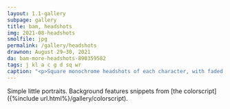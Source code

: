 ```yaml
---
layout: 1.1-gallery
subpage: gallery
title: bam, headshots
img: 2021-08-headshots
smolfile: jpg
permalink: /gallery/headshots
drawnon: August 29–30, 2021
da: bam-more-headshots-890359582
tags: j kl a c g d sq wr
caption: "<p>Square monochrome headshots of each character, with faded little scenes off to the side.</p>"
---
```

Simple little portraits. Background features snippets from [the colorscript]({%include url.html%}/gallery/colorscript).